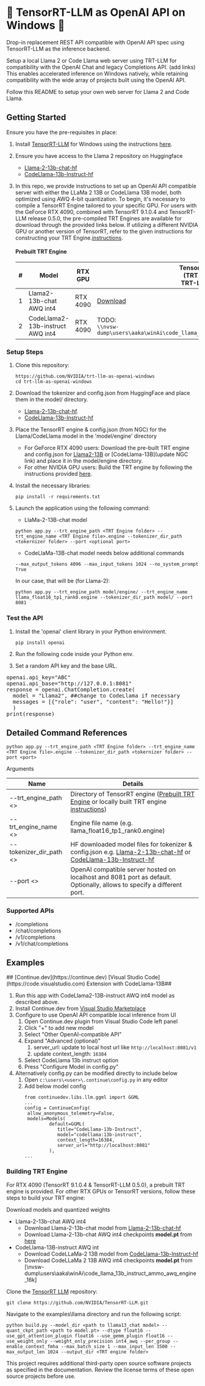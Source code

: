 # 🚀 TensorRT-LLM as OpenAI API on Windows 🤖

Drop-in replacement REST API compatible with OpenAI API spec using TensorRT-LLM as the inference backend.

Setup a local Llama 2 or Code Llama web server using TRT-LLM for compatibility with the OpenAI Chat and legacy Completions API. (add links) This enables accelerated inference on Windows natively, while retaining compatibility with the wide array of projects built using the OpenAI API.

Follow this README to setup your own web server for Llama 2 and Code Llama.

## Getting Started

Ensure you have the pre-requisites in place:

1. Install [TensorRT-LLM](https://github.com/NVIDIA/TensorRT-LLM/) for Windows using the instructions [here](https://github.com/NVIDIA/TensorRT-LLM/blob/release/0.5.0/windows/README.md).

2. Ensure you have access to the Llama 2 repository on Huggingface
   * [Llama-2-13b-chat-hf](https://huggingface.co/meta-llama/Llama-2-13b-chat-hf)
   * [CodeLlama-13b-Instruct-hf](https://huggingface.co/codellama/CodeLlama-13b-Instruct-hf)

3. In this repo, we provide instructions to set up an OpenAI API compatible server with either the LLaMa 2 13B or CodeLlama 13B model, both optimized using AWQ 4-bit quantization. To begin, it's necessary to compile a TensorRT Engine tailored to your specific GPU. For users with the GeForce RTX 4090, combined with TensorRT 9.1.0.4 and TensorRT-LLM release 0.5.0, the pre-compiled TRT Engines are available for download through the provided links below. If utilizing a different NVIDIA GPU or another version of TensorRT, refer to the given instructions for constructing your TRT Engine.[instructions](#building-trt-engine).

   #### Prebuilt TRT Engine

   | # |  Model                | RTX GPU   | TensorRT Engine <br/>(TRT 9.1.0.4 & <br/> TRT-LLM 0.5.0)|  
   |---|----------------------------------|---------|---------------------------------------|
   | 1 | Llama2-13b-chat AWQ int4         | RTX 4090 | [Download](https://catalog.ngc.nvidia.com/orgs/nvidia/models/llama2-13b/files?version=1.2) |
   | 2 | CodeLlama2-13b-instruct AWQ int4 | RTX 4090 |  TODO: <br/> ```\\nvsw-dump\users\aaka\winAi\code_llama_13b_instruct_ammo_awq_engine_16k\eng```       |


<h3 id="setup"> Setup Steps </h3>

1. Clone this repository: 
   ```
   https://github.com/NVIDIA/trt-llm-as-openai-windows
   cd trt-llm-as-openai-windows
   ```
2. Download the tokenizer and config.json from HuggingFace and place them in the model/ directory.
   - [Llama-2-13b-chat-hf](https://huggingface.co/meta-llama/Llama-2-13b-chat-hf/tree/main).
   - [CodeLlama-13b-Instruct-hf](https://huggingface.co/codellama/CodeLlama-13b-Instruct-hf/tree/main)
3. Place the TensorRT engine & config.json (from NGC) for the Llama/CodeLlama model in the 'model/engine' directory
   - For GeForce RTX 4090 users: Download the pre-built TRT engine and config.json for [Llama2-13B](https://catalog.ngc.nvidia.com/orgs/nvidia/models/llama2-13b/files?version=1.2) or [CodeLlama-13B](update NGC link) and place it in the model/engine directory.
   - For other NVIDIA GPU users: Build the TRT engine by following the instructions provided [here](#building-trt-engine).
4. Install the necessary libraries: 
   ```
   pip install -r requirements.txt
   ```
5. Launch the application using the following command:

   - LlaMa-2-13B-chat model
   ```
   python app.py --trt_engine_path <TRT Engine folder> --trt_engine_name <TRT Engine file>.engine --tokenizer_dir_path <tokernizer folder> --port <optional port>
   ```
   
   - CodeLlaMa-13B-chat model needs below additional commands
   ```
   --max_output_tokens 4096 --max_input_tokens 1024 --no_system_prompt True
   ```
   In our case, that will be (for Llama-2):
   ```
   python app.py --trt_engine_path model/engine/ --trt_engine_name llama_float16_tp1_rank0.engine --tokenizer_dir_path model/ --port 8081
   ```

### Test the API

1. Install the 'openai' client library in your Python environment.
   ```
   pip install openai
   ```
  
2. Run the following code inside your Python env.
   
3. Set a random API key and the base URL.
<pre>
openai.api_key="ABC"  
openai.api_base="http://127.0.0.1:8081"
response = openai.ChatCompletion.create(
  model = "Llama2", ##change to CodeLlama if necessary
  messages = [{"role": "user", "content": "Hello!"}]
  )
print(response)
</pre>
   

## Detailed Command References 
```
python app.py --trt_engine_path <TRT Engine folder> --trt_engine_name <TRT Engine file>.engine --tokenizer_dir_path <tokernizer folder> --port <port>
```

Arguments

| Name                    | Details                     |
|-------------------------|--------------------------------------------------------------------------------------------------------------------------|
| --trt_engine_path <>    | Directory of TensorRT engine ([Prebuilt TRT Engine](#prebuilt-trt-engine) or locally built TRT engine [instructions](#building-trt-engine))                                                                                                                        |
| --trt_engine_name <>    | Engine file name (e.g. llama_float16_tp1_rank0.engine)                                                                                                      |
| --tokenizer_dir_path <> | HF downloaded model files for tokenizer & config.json e.g. [Llama-2-13b-chat-hf](https://huggingface.co/meta-llama/Llama-2-13b-chat-hf) or [CodeLlama-13b-Instruct-hf](https://huggingface.co/codellama/CodeLlama-13b-Instruct-hf/tree/main) |
| --port <>               | OpenAI compatible server hosted on localhost and 8081 port as default. Optionally, allows to specify a different port.  |


<h3 id="supported-apis">Supported APIs</h3>

* /completions
* /chat/completions
* /v1/completions
* /v1/chat/completions

<h2 id="use-cases">Examples</h3>
## [Continue.dev](https://continue.dev) [Visual Studio Code](https://code.visualstudio.com) Extension with CodeLlama-13B##

1. Run this app with CodeLlama2-13B-instruct AWQ int4 model as described above.
2. Install Continue.dev from [Visual Studio Marketplace](https://marketplace.visualstudio.com/items?itemName=Continue.continue)
3. Configure to use OpenAI API compatible local inference from UI
   1. Open Continue.dev plugin from Visual Studio Code left panel
   2. Click "+" to add new model
   3. Select "Other OpenAI-compatible API"
   4. Expand "Advanced (optional)"
      1. server_url: update to local host url like ```http://localhost:8081/v1```
      2. update context_length: ```16384```
   5. Select CodeLlama 13b instruct option 
   6. Press "Configure Model in config.py"
4. Alternatively config.py can be modified directly to include below
   1. Open ```c:\users\<user>\.continue\config.py``` in any editor
   2. Add below model config
      ```
      from continuedev.libs.llm.ggml import GGML
      ...
      config = ContinueConfig(
       allow_anonymous_telemetry=False,
       models=Models(
               default=GGML(
                  title="CodeLlama-13b-Instruct",
                  model="codellama:13b-instruct",
                  context_length=16384,
                  server_url="http://localhost:8081"
               ),
      ...
      ```

<h3 id="building-trt-engine">Building TRT Engine</h3>

For RTX 4090 (TensorRT 9.1.0.4 & TensorRT-LLM 0.5.0), a prebuilt TRT engine is provided. For other RTX GPUs or TensorRT versions, follow these steps to build your TRT engine:

Download models and quantized weights
  * Llama-2-13b-chat AWQ int4 
    * Download Llama-2-13b-chat model from [Llama-2-13b-chat-hf](https://huggingface.co/meta-llama/Llama-2-13b-chat-hf)
    * Download Llama-2-13b-chat AWQ int4 checkpoints **model.pt** from [here](https://catalog.ngc.nvidia.com/orgs/nvidia/models/llama2-13b/files?version=1.2)
  * CodeLlama-13B-instruct AWQ int
    * Download CodeLLaMa-2 13B model from [CodeLlama-13b-Instruct-hf](https://huggingface.co/codellama/CodeLlama-13b-Instruct-hf)
    * Download CodeLLaMa 2 13B AWQ int4 checkpoints **model.pt** from [\\nvsw-dump\users\aaka\winAi\code_llama_13b_instruct_ammo_awq_engine_16k]


Clone the [TensorRT LLM](https://github.com/NVIDIA/TensorRT-LLM/) repository:
```
git clone https://github.com/NVIDIA/TensorRT-LLM.git
```

Navigate to the examples\llama directory and run the following script:
```
python build.py --model_dir <path to llama13_chat model> --quant_ckpt_path <path to model.pt> --dtype float16 --use_gpt_attention_plugin float16 --use_gemm_plugin float16 --use_weight_only --weight_only_precision int4_awq --per_group --enable_context_fmha --max_batch_size 1 --max_input_len 3500 --max_output_len 1024 --output_dir <TRT engine folder>
```


This project requires additional third-party open source software projects as specified in the documentation. Review the license terms of these open source projects before use.
